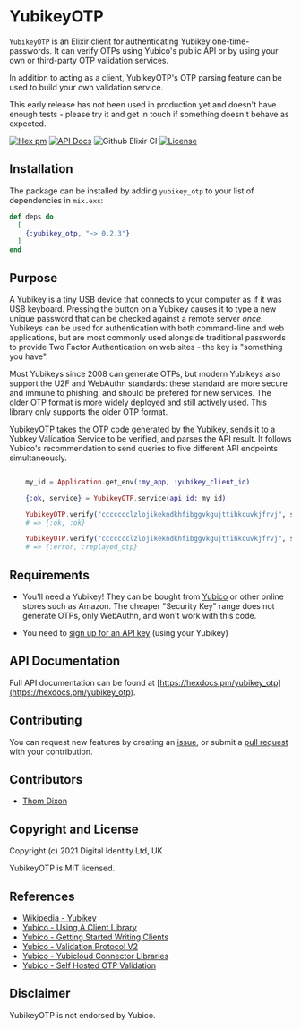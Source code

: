 # YubikeyOTP

`YubikeyOTP` is an Elixir client for authenticating Yubikey one-time-passwords. It can verify OTPs using Yubico's public
API or by using your own or third-party OTP validation services.

In addition to acting as a client, YubikeyOTP's OTP parsing feature can be used to build your own validation service.

This early release has not been used in production yet and doesn't have enough tests - please try it and get in touch if
something doesn't behave as expected.

[![Hex pm](http://img.shields.io/hexpm/v/yubikey_otp.svg?style=flat)](https://hex.pm/packages/yubikey_otp)
[![API Docs](https://img.shields.io/badge/api-docs-yellow.svg?style=flat)](http://hexdocs.pm/yubikey_otp/)
![Github Elixir CI](https://github.com/Digital-Identity-Labs/yubikey_otp/workflows/Elixir%20CI/badge.svg)
[![License](https://img.shields.io/hexpm/l/yubikey_otp.svg)](LICENSE)

## Installation

The package can be installed by adding `yubikey_otp` to your list of
dependencies in `mix.exs`:

```elixir
def deps do
  [
    {:yubikey_otp, "~> 0.2.3"}
  ]
end
```

## Purpose

A Yubikey is a tiny USB device that connects to your computer as if it was USB keyboard. Pressing the
button on a Yubikey causes it to type a new unique password that can be checked against a remote server *once*. Yubikeys can
 be used for authentication with both command-line and web applications, but are most commonly used alongside traditional
  passwords to provide Two Factor Authentication on web sites - the key is "something you have".

Most Yubikeys since 2008 can generate OTPs, but modern Yubikeys also support the U2F and WebAuthn standards: these standard are more secure
and immune to phishing, and should be prefered for new services. The older OTP format is more widely deployed and still actively
used. This library only supports the older OTP format.

YubikeyOTP takes the OTP code generated by the Yubikey, sends it to a Yubkey Validation Service to be verified, and parses
the API result. It follows Yubico's recommendation to send queries to five different API endpoints simultaneously.

```elixir

    my_id = Application.get_env(:my_app, :yubikey_client_id)

    {:ok, service} = YubikeyOTP.service(api_id: my_id)

    YubikeyOTP.verify("ccccccclzlojikekndkhfibggvkgujttihkcuvkjfrvj", service)
    # => {:ok, :ok}

    YubikeyOTP.verify("ccccccclzlojikekndkhfibggvkgujttihkcuvkjfrvj", service)
    # => {:error, :replayed_otp}
```

## Requirements

* You'll need a Yubikey! They can be bought from [Yubico](https://www.yubico.com/store/) or other online stores such as
Amazon. The cheaper "Security Key" range does not generate OTPs, only WebAuthn, and won't work with this code.

* You need to [sign up for an API key](https://upgrade.yubico.com/getapikey/) (using your Yubikey)

## API Documentation

Full API documentation can be found at
 [https://hexdocs.pm/yubikey_otp](https://hexdocs.pm/yubikey_otp).

## Contributing

You can request new features by creating an [issue](https://github.com/Digital-Identity-Labs/yubikey_otp/issues),
or submit a [pull request](https://github.com/Digital-Identity-Labs/yubikey_otp/pulls) with your contribution.

## Contributors

* [Thom Dixon](https://github.com/thomdixon)

## Copyright and License

Copyright (c) 2021 Digital Identity Ltd, UK

YubikeyOTP is MIT licensed.

## References

 * [Wikipedia - Yubikey](https://en.wikipedia.org/wiki/YubiKey)
 * [Yubico - Using A Client Library](https://developers.yubico.com/OTP/Libraries/Using_a_library.html)
 * [Yubico - Getting Started Writing Clients](https://developers.yubico.com/yubikey-val/Getting_Started_Writing_Clients.html)
 * [Yubico - Validation Protocol V2](https://developers.yubico.com/yubikey-val/Validation_Protocol_V2.0.html)
 * [Yubico - Yubicloud Connector Libraries](https://developers.yubico.com/OTP/Libraries/List_of_libraries.html)
 * [Yubico - Self Hosted OTP Validation](https://developers.yubico.com/OTP/Guides/Self-hosted_OTP_validation.html)



## Disclaimer
YubikeyOTP is not endorsed by Yubico.

